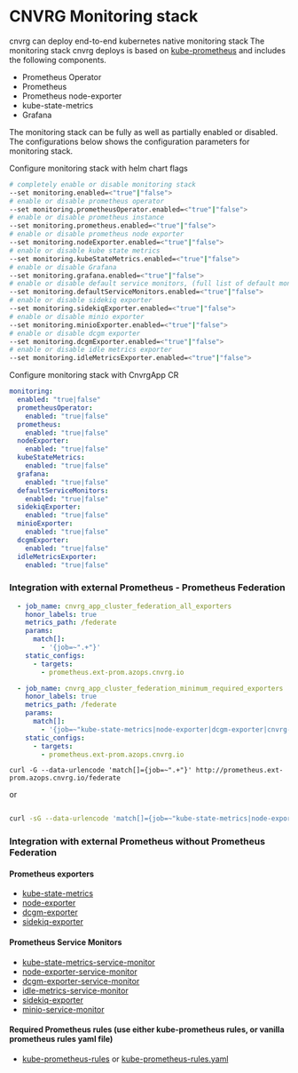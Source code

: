 # CNVRG Monitoring stack

cnvrg can deploy end-to-end kubernetes native monitoring stack
The monitoring stack cnvrg deploys is based on [kube-prometheus](https://github.com/prometheus-operator/kube-prometheus)
and includes the following components.
* Prometheus Operator
* Prometheus
* Prometheus node-exporter
* kube-state-metrics
* Grafana

The monitoring stack can be fully as well as partially enabled or disabled.
The configurations below shows the configuration parameters for monitoring stack.

Configure monitoring stack with helm chart flags 
```bash
# completely enable or disable monitoring stack
--set monitoring.enabled=<"true"|"false">
# enable or disable prometheus operator 
--set monitoring.prometheusOperator.enabled=<"true"|"false">
# enable or disable prometheus instance 
--set monitoring.prometheus.enabled=<"true"|"false">
# enable or disable prometheus node exporter  
--set monitoring.nodeExporter.enabled=<"true"|"false">
# enable or disable kube state metrics  
--set monitoring.kubeStateMetrics.enabled=<"true"|"false">
# enable or disable Grafana 
--set monitoring.grafana.enabled=<"true"|"false">
# enable or disable default service monitors, (full list of default monitors is here: roles/monitoring/templates/default-service-monitors)
--set monitoring.defaultServiceMonitors.enabled=<"true"|"false">
# enable or disable sidekiq exporter
--set monitoring.sidekiqExporter.enabled=<"true"|"false">
# enable or disable minio exporter
--set monitoring.minioExporter.enabled=<"true"|"false">
# enable or disable dcgm exporter
--set monitoring.dcgmExporter.enabled=<"true"|"false">
# enable or disable idle metrics exporter
--set monitoring.idleMetricsExporter.enabled=<"true"|"false">
```

Configure monitoring stack with CnvrgApp CR 
```yaml
monitoring:
  enabled: "true|false"
  prometheusOperator:
    enabled: "true|false"
  prometheus:
    enabled: "true|false"
  nodeExporter:
    enabled: "true|false"
  kubeStateMetrics:
    enabled: "true|false"
  grafana:
    enabled: "true|false"
  defaultServiceMonitors:
    enabled: "true|false"
  sidekiqExporter:
    enabled: "true|false"
  minioExporter:
    enabled: "true|false"
  dcgmExporter:
    enabled: "true|false"
  idleMetricsExporter:
    enabled: "true|false"
```
### Integration with external Prometheus - Prometheus Federation

```yaml
  - job_name: cnvrg_app_cluster_federation_all_exporters
    honor_labels: true
    metrics_path: /federate
    params:
      match[]:
        - '{job=~".+"}'
    static_configs:
      - targets:
        - prometheus.ext-prom.azops.cnvrg.io

  - job_name: cnvrg_app_cluster_federation_minimum_required_exporters
    honor_labels: true
    metrics_path: /federate
    params:
      match[]:
        - '{job=~"kube-state-metrics|node-exporter|dcgm-exporter|cnvrg-job|sidekiq-prometheus-exporter|minio"}'
    static_configs:
      - targets:
        - prometheus.ext-prom.azops.cnvrg.io
```

```
curl -G --data-urlencode 'match[]={job=~".+"}' http://prometheus.ext-prom.azops.cnvrg.io/federate
```

or 

```bash

curl -sG --data-urlencode 'match[]={job=~"kube-state-metrics|node-exporter|dcgm-exporter|cnvrg-job|sidekiq-prometheus-exporter|minio"}' http://prometheus.ext-prom.azops.cnvrg.io/federate
```
    
### Integration with external Prometheus without Prometheus Federation 
 
#### Prometheus exporters 
* [kube-state-metrics](https://github.com/kubernetes/kube-state-metrics)
* [node-exporter](https://github.com/prometheus/node_exporter)
* [dcgm-exporter](https://github.com/NVIDIA/gpu-monitoring-tools)
* [sidekiq-exporter](../roles/monitoring/templates/sidekiq-exporter)

#### Prometheus Service Monitors
* [kube-state-metrics-service-monitor](../roles/monitoring/templates/kube-state-metrics/kube-state-metrics-serviceMonitor.yaml)
* [node-exporter-service-monitor](../roles/monitoring/templates/node-exporter/node-exporter-serviceMonitor.yaml)
* [dcgm-exporter-service-monitor](../roles/monitoring/templates/dcgm-exporter/service-monitor.yml)
* [idle-metrics-service-monitor](../roles/monitoring/templates/idle-metrics-exporter/service-monitor.yaml)
* [sidekiq-exporter](../roles/monitoring/templates/sidekiq-exporter/sidekiq-exporter-serviceMonitor.yaml)
* [minio-service-monitor](../roles/monitoring/templates/minio-exporter/prometheus-minio-serviceMonitor.yaml)


#### Required Prometheus rules (use either kube-prometheus rules, or vanilla prometheus rules yaml file)
* [kube-prometheus-rules](https://github.com/prometheus-operator/kube-prometheus/blob/master/manifests/prometheus-rules.yaml)  or [kube-prometheus-rules.yaml](./kube-prometheus-rules.yaml)
 